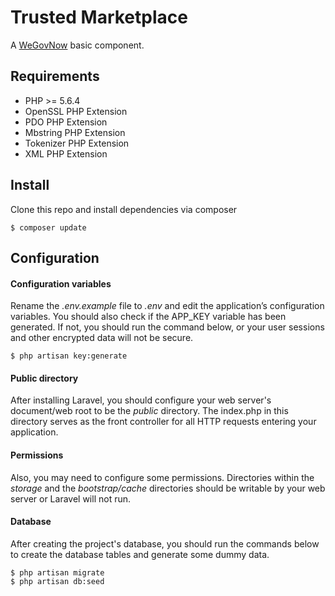 # Trusted Marketplace
A [WeGovNow](http://wegovnow.eu) basic component.

## Requirements
- PHP >= 5.6.4
- OpenSSL PHP Extension
- PDO PHP Extension
- Mbstring PHP Extension
- Tokenizer PHP Extension
- XML PHP Extension


## Install
Clone this repo and install dependencies via composer

```
$ composer update
```

## Configuration

#### Configuration variables
Rename the *.env.example* file to *.env* and edit the application’s configuration variables. You should also check if the APP_KEY variable has been generated. If not, you should run the command below, or your user sessions and other encrypted data will not be secure.

```
$ php artisan key:generate
```

#### Public directory
After installing Laravel, you should configure your web server's document/web root to be the *public* directory. The index.php in this directory serves as the front controller for all HTTP requests entering your application.

#### Permissions
Also, you may need to configure some permissions. Directories within the *storage* and the *bootstrap/cache* directories should be writable by your web server or Laravel will not run.

#### Database
After creating the project's database, you should run the commands below to create the database tables and generate some dummy data.

```
$ php artisan migrate
$ php artisan db:seed
```
